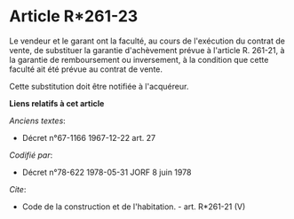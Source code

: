 # Article R*261-23

Le vendeur et le garant ont la faculté, au cours de l'exécution du contrat de vente, de substituer la garantie d'achèvement
prévue à l'article R. 261-21, à la garantie de remboursement ou inversement, à la condition que cette faculté ait été prévue
au contrat de vente. 

Cette substitution doit être notifiée à l'acquéreur.

**Liens relatifs à cet article**

_Anciens textes_:

  - Décret n°67-1166 1967-12-22 art. 27

_Codifié par_:

  - Décret n°78-622 1978-05-31 JORF 8 juin 1978

_Cite_:

  - Code de la construction et de l'habitation. - art. R*261-21 (V)
